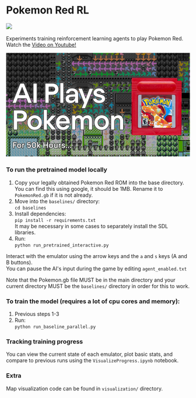 # Pokemon Red RL

<a href="https://youtu.be/DcYLT37ImBY">
  <img src="/assets/poke_map.gif?raw=true">
</a>

Experiments training reinforcement learning agents to play Pokemon Red.
Watch the [Video on Youtube!](https://youtu.be/DcYLT37ImBY)  

<a href="https://youtu.be/DcYLT37ImBY">
  <img src="/assets/Pokemon YT5 FFFFinal.jpg?raw=true" width="512">
</a>
  
### To run the pretrained model locally

1. Copy your legally obtained Pokemon Red ROM into the base directory. You can find this using google, it should be 1MB. Rename it to `PokemonRed.gb` if it is not already. 
2. Move into the `baselines/` directory:  
 ```cd baselines```
3. Install dependencies:  
```pip install -r requirements.txt```  
It may be necessary in some cases to separately install the SDL libraries.
4. Run:  
```python run_pretrained_interactive.py```

Interact with the emulator using the arrow keys and the `a` and `s` keys (A and B buttons).  
You can pause the AI's input during the game by editing `agent_enabled.txt`

Note that the Pokemon.gb file MUST be in the main directory and your current directory MUST be the `baselines/` directory in order for this to work.

### To train the model (requires a lot of cpu cores and memory):

1. Previous steps 1-3
2. Run:  
```python run_baseline_parallel.py```

### Tracking training progress

You can view the current state of each emulator, plot basic stats, and compare to previous runs using the `VisualizeProgress.ipynb` notebook.

### Extra

Map visualization code can be found in `visualization/` directory.
